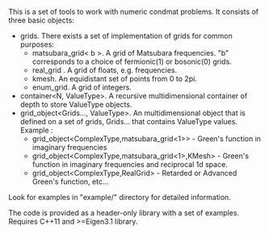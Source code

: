 This is a set of tools to work with numeric condmat problems. It consists of three basic objects:

- grids. 
There exists a set of implementation of grids for common purposes:
    - matsubara_grid< b >. A grid of Matsubara frequencies. "b" corresponds to a choice of fermionic(1) or bosonic(0) grids.
    - real_grid . A grid of floats, e.g. frequencies. 
    - kmesh. An equidistant set of points from 0 to 2pi.
    - enum_grid. A grid of integers.
- container<N, ValueType>. A recursive multidimensional container of depth <N> to store ValueType objects.
- grid_object<Grids..., ValueType>. An multidimensional object that is defined on a set of grids, Grids... that contains ValueType values.
Example :
    - grid_object<ComplexType,matsubara_grid<1>> - Green's function in imaginary frequencies
    - grid_object<ComplexType,matsubara_grid<1>,KMesh> - Green's function in imaginary frequencies and reciprocal 1d space.
    - grid_object<ComplexType,RealGrid> - Retarded or Advanced Green's function, etc...

Look for examples in "example/" directory for detailed information.

The code is provided as a header-only library with a set of examples. Requires C++11 and >=Eigen3.1 library.
